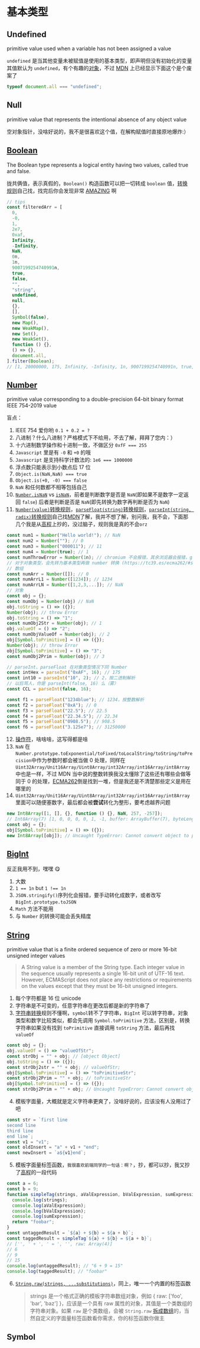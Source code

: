 # 基本类型

## Undefined

primitive value used when a variable has not been assigned a value

`undefined` 是当其他变量未被赋值是使用的基本类型，即声明但没有初始化的变量其值默认为 `undefined`，有个有趣的[对象](https://tc39.es/ecma262/#sec-IsHTMLDDA-internal-slot-aec)，不过 [MDN](https://developer.mozilla.org/en-US/docs/Web/API/Document/all) 上已经显示下面这个是个废案了

```js
typeof document.all === "undefined";
```

## Null

primitive value that represents the intentional absence of any object value

空对象指针，没啥好说的，我不是很喜欢这个值，在解构赋值时直接原地爆炸:）

## [Boolean](./Object.md#boolean)

The Boolean type represents a logical entity having two values, called true and false.

拢共俩值，表示真假的，`Boolean()` 构造函数可以把一切转成 `boolean` 值，[转换规则](https://tc39.es/ecma262/#sec-toboolean)自己找，找完后你会发现非常 [AMAZING](https://tc39.es/ecma262/#sec-IsHTMLDDA-internal-slot-to-boolean) 啊

```js
// tips
const filteredArr = [
  0,
  -0,
  1,
  2e7,
  0xaf,
  Infinity,
  -Infinity,
  NaN,
  0n,
  1n,
  9007199254740991n,
  true,
  false,
  "",
  "string",
  undefined,
  null,
  {},
  [],
  Symbol(false),
  new Map(),
  new WeakMap(),
  new Set(),
  new WeakSet(),
  function () {},
  () => {},
  document.all,
].filter(Boolean);
// [1, 20000000, 175, Infinity, -Infinity, 1n, 9007199254740991n, true, 'string', {…}, Array(0), Symbol(false), Map(0), WeakMap, Set(0), WeakSet, ƒ, ƒ]
```

## [Number](./Object.md#number)

primitive value corresponding to a double-precision 64-bit binary format IEEE 754-2019 value

盲点：

1. IEEE 754 爱你哟 `0.1 + 0.2 = ?`
2. 八进制？什么八进制？严格模式下不给用，不去了解，拜拜了您内：）
3. 十六进制数学操作和十进制一致，不做区分 `0xfF === 255`
4. `Javascript` 里是有 `-0` 和 `+0` 的哦
5. `Javascript` 是支持科学计数法的: `1e6 === 1000000`
6. 浮点数只能表示到小数点后 17 位
7. `Object.is(NaN,NaN) === true`
8. `Object.is(+0, -0) === false`
9. `NaN` 和任何数都不相等包括自己
10. [`Number.isNaN`](https://tc39.es/ecma262/#sec-number.isnan) vs [`isNaN`](https://tc39.es/ecma262/#sec-isnan-number)，前者是判断数字是否是 `NaN`(即如果不是数字一定返回 `false`) 后者是判断是否是 `NaN`(即先转换为数字再判断是否为 `NaN`)
11. [`Number(value)`转换规则](https://tc39.es/ecma262/#sec-tonumeric)，[`parseFloat(string)`转换规则](https://tc39.es/ecma262/#sec-parsefloat-string)，[`parseInt(string, radix)`转换规则](https://tc39.es/ecma262/#sec-parsefloat-string)自己找[MDN](https://developer.mozilla.org/en-US/docs/Web/JavaScript/Reference/Global_Objects/Number)了解，我并不想了解，别问我，我不会，下面那几个我是从[高程](https://book.douban.com/subject/35175321/)上抄的，没过脑子，规则我是真的不会`orz`

```js
const num1 = Number("Hello world!"); // NaN
const num2 = Number(""); // 0
const num3 = Number("000011"); // 11
const num4 = Number(true); // 1
const numThrowError = Number(1n); // chromium 不会报错，其余浏览器会报错，google 没按规范来，不知道以后会不会倒逼规范(https://tc39.es/ecma262/#sec-tonumber)
// 对于对象类型，会先转为基本类型再做 number 转换 (https://tc39.es/ecma262/#sec-tonumber)
// 数组
const numArr = Number([]); // 0
const numArrL1 = Number([1234]); // 1234
const numArrLN = Number([1,2,3,...]); // NaN
// 对象
const obj = {};
const numObj = Number(obj) // NaN
obj.toString = () => ({});
Number(obj); // throw Error
obj.toString = () => "1";
const numObj2Str = Number(obj); // 1
obj.valueOf = () => "2";
const numObjValueOf = Number(obj); // 2
obj[Symbol.toPrimitive] = () => ({});
Number(obj); // throw Error
obj[Symbol.toPrimitive] = () => "3";
const numObj2Prim = Number(obj); // 3

// parseInt、parseFloat 在对象类型情况下同 Number
const intHex = parseInt("0xAF", 16); // 175
const int10 = parseInt("10", 2); // 2，按二进制解析
// 以后骂人，你是 parseInt(false, 16) 么（雾）
const CCL = parseInt(false, 16);

const f1 = parseFloat("1234blue"); // 1234，按整数解析
const f2 = parseFloat("0xA"); // 0
const f3 = parseFloat("22.5"); // 22.5
const f4 = parseFloat("22.34.5"); // 22.34
const f5 = parseFloat("0908.5"); // 908.5
const f6 = parseFloat("3.125e7"); // 31250000
```

12. [操作符](https://tc39.es/ecma262/#sec-numeric-types)，啥啥啥，这写得都是啥
13. `NaN` 在 `Number.prototype.toExponential/toFixed/toLocalString/toString/toPrecision`中作为参数时都会被当做 0 处理，同样在`Uint32Array/Unit16Array/Uint8Array/int32Array/int16Array/int8Array`中也是一样，不过 MDN 当中说的整数转换我没太懂除了这些还有哪些会做等同于 0 的处理，[ECMA262](https://tc39.es/ecma262/#sec-tointegerorinfinity)倒是找到一堆，但是我还是不清楚那些定义是用在哪里的
14. `Uint32Array/Unit16Array/Uint8Array/int32Array/int16Array/int8Array` 里面可以随便塞数字，最后都会被**尝试**转化为整形，要考虑越界问题

```js
new Int8Array([1, [], {}, function () {}, NaN, 257, -257]);
// Int8Array(7) [1, 0, 0, 0, 0, 1, -1, buffer: ArrayBuffer(7), byteLength: 7, byteOffset: 0, length: 7, Symbol(Symbol.toStringTag): 'Int8Array']
const obj = {};
obj[Symbol.toPrimitive] = () => ({});
new Int8Array([obj]); // Uncaught TypeError: Cannot convert object to primitive value
```

## [BigInt](./Object.md#bigint)

反正我用不到，嘿嘿 😋

1. 大数
2. `1 == 1n` but `1 !== 1n`
3. `JSON.stringify()`序列化会报错，要手动转化成数字，或者改写 `BigInt.prototype.toJSON`
4. `Math` 方法不能用
5. 与 `Number` 的转换可能会丢失精度

## [String](./Object.md#string)

primitive value that is a finite ordered sequence of zero or more 16-bit unsigned integer values

> A String value is a member of the String type. Each integer value in the sequence usually represents a single 16-bit unit of UTF-16 text. However, ECMAScript does not place any restrictions or requirements on the values except that they must be 16-bit unsigned integers.

1. 每个字符都是 16 位 unicode
2. 字符串是不可变的，任意字符串在更改后都是新的字符串了
3. [字符串转换](https://tc39.es/ecma262/#sec-tostring)规则不懂啊，`symbol`转不了字符串，`BigInt` 可以转字符串，对象类型和数字比较类似，都会先调用 `Symbol.toPrimitive` 方法，区别是，转换字符串如果没有找到 `toPrimitive` 直接调用 `toString` 方法，最后再找 `valueOf`

```js
const obj = {};
obj.valueOf = () => "valueOfStr";
const strObj = "" + obj; // [object Object]
obj.toString = () => ({});
const strObj2str = "" + obj; // valueOfStr;
obj[Symbol.toPrimitive] = () => "toPrimitiveStr";
const strObj2Prim = "" + obj; // toPrimitiveStr
obj[Symbol.toPrimitive] = () => ({});
const strObj2Prim = "" + obj; // Uncaught TypeError: Cannot convert object to primitive value
```

4. 模板字面量，大概就是定义字符串更爽了，没啥好说的，应该没有人没用过了吧

```js
const str = `first line
second line
third line
end line`;
const v1 = "v1";
const oldInsert = "a" + v1 + "end";
const newInsert = `a${v1}end`;
```

5. 模板字面量标签函数，`我很喜欢前端同学的一句话：啊？`，抄，都可以抄，我又抄了[高程](https://book.douban.com/subject/35175321/)的一段代码

```js
const a = 6;
const b = 9;
function simpleTag(strings, aValExpression, bValExpression, sumExpression) {
  console.log(strings);
  console.log(aValExpression);
  console.log(bValExpression);
  console.log(sumExpression);
  return "foobar";
}
const untaggedResult = `${a} + ${b} = ${a + b}`;
const taggedResult = simpleTag`${a} + ${b} = ${a + b}`;
// ['', ' + ', ' = ', '', raw: Array(4)]
// 6
// 9
// 15
console.log(untaggedResult); // "6 + 9 = 15"
console.log(taggedResult); // "foobar"
```

6. [`String.raw(strings, ...substitutions)`](https://tc39.es/ecma262/#sec-string.raw)，同上，唯一一个内置的标签函数
   > strings 是一个格式正确的模板字符串数组对象，例如 { raw: ['foo', 'bar', 'baz'] }，应该是一个具有 raw 属性的对象，其值是一个类数组的字符串对象。如果 `raw` 是个类数组，会被 `String.raw` [拆成数组](https://developer.mozilla.org/en-US/docs/Web/JavaScript/Reference/Global_Objects/String/raw)的，当然自定义的字面量标签函数看你需求，你的标签函数你做主

## Symbol
